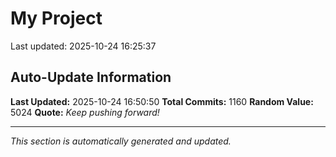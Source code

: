 # My Project


Last updated: 2025-10-24 16:25:37















































































































































































































































































































































































































































































































































































































































































































































































































































































































































































































































































































































































































































































































































































































































































































































































































## Auto-Update Information

**Last Updated:** 2025-10-24 16:50:50
**Total Commits:** 1160
**Random Value:** 5024
**Quote:** _Keep pushing forward!_

---
_This section is automatically generated and updated._